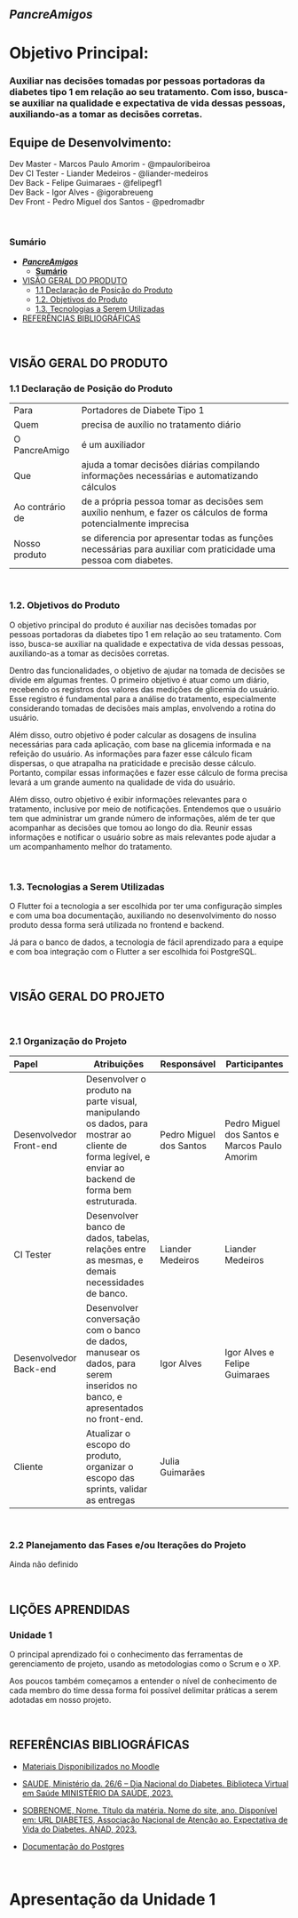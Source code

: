 ## _**PancreAmigos**_


# Objetivo Principal:

### Auxiliar nas decisões tomadas por pessoas portadoras da diabetes tipo 1 em relação ao seu tratamento. Com isso, busca-se auxiliar na qualidade e expectativa de vida dessas pessoas, auxiliando-as a tomar as decisões corretas.



## Equipe de Desenvolvimento:

Dev Master - Marcos Paulo Amorim - @mpauloribeiroa<br>
Dev CI Tester - Liander Medeiros - @liander-medeiros<br>
Dev Back - Felipe Guimaraes - @felipegf1<br>
Dev Back - Igor Alves - @igorabreueng<br>
Dev Front - Pedro Miguel dos Santos - @pedromadbr<br>

<br>

### **Sumário**

- [_**PancreAmigos**_](#PancreAmigos)
  - [**Sumário**](#sumário)
- [VISÃO GERAL DO PRODUTO](#visão-geral-do-produto)
  - [1.1 Declaração de Posição do Produto](#11-declaração-de-posição-do-produto)
  - [1.2. Objetivos do Produto](#12-objetivos-do-produto)
  - [1.3. Tecnologias a Serem Utilizadas](#13-tecnologias-a-serem-utilizadas)
- [REFERÊNCIAS BIBLIOGRÁFICAS](#referências-bibliográficas)

<br>

## VISÃO GERAL DO PRODUTO

### 1.1 Declaração de Posição do Produto

|                  |                                                                                                      |
| :--------------- | --------------------------------------------------------------------------------------------------- |
| Para             | Portadores de Diabete Tipo 1                                                   |
| Quem             | precisa de auxílio no tratamento diário                                        |
| O PancreAmigo    | é um auxiliador                                                                |
| Que              | ajuda a tomar decisões diárias compilando informações necessárias e automatizando cálculos           |
| Ao contrário de  | de a própria pessoa tomar as decisões sem auxílio nenhum, e fazer os cálculos de forma potencialmente imprecisa |
| Nosso produto    | se diferencia por apresentar todas as funções necessárias para auxiliar com praticidade uma pessoa com diabetes. |

<br>

### 1.2. Objetivos do Produto

O objetivo principal do produto é auxiliar nas decisões tomadas por pessoas portadoras da diabetes tipo 1 em relação ao seu tratamento. Com isso, busca-se auxiliar na qualidade e expectativa de vida dessas pessoas, auxiliando-as a tomar as decisões corretas. <br>

Dentro das funcionalidades, o objetivo de ajudar na tomada de decisões se divide em algumas frentes. O primeiro objetivo é atuar como um diário, recebendo os registros dos valores das medições de glicemia do usuário. Esse registro é fundamental para a análise do tratamento, especialmente considerando tomadas de decisões mais amplas, envolvendo a rotina do usuário.<br>

Além disso, outro objetivo é poder calcular as dosagens de insulina necessárias para cada aplicação, com base na glicemia informada e na refeição do usuário. As informações para fazer esse cálculo ficam dispersas, o que atrapalha na praticidade e precisão desse cálculo. Portanto, compilar essas informações e fazer esse cálculo de forma precisa levará a um grande aumento na qualidade de vida do usuário. <br>

Além disso, outro objetivo é exibir informações relevantes para o tratamento, inclusive por meio de notificações. Entendemos que o usuário tem que administrar um grande número de informações, além de ter que acompanhar as decisões que tomou ao longo do dia. Reunir essas informações e notificar o usuário sobre as mais relevantes pode ajudar a um acompanhamento melhor do tratamento.<br>


<br>

### 1.3. Tecnologias a Serem Utilizadas

O Flutter foi a tecnologia a ser escolhida por ter uma configuração simples e com uma boa documentação, auxiliando no desenvolvimento do nosso produto dessa forma será utilizada no frontend e backend.<br>

Já para o banco de dados, a tecnologia de fácil aprendizado para a equipe e com boa integração com o Flutter a ser escolhida foi PostgreSQL.<br>


<br>


## VISÃO GERAL DO PROJETO

<br>

### 2.1 Organização do Projeto

| Papel                        | Atribuições                                                                                                                                          | Responsável              | Participantes                           |
| :--------------------------- | ---------------------------------------------------------------------------------------------------------------------------------------------------- | ------------------------ | --------------------------------------- |
| Desenvolvedor Front-end      | Desenvolver o produto na parte visual, manipulando os dados, para mostrar ao cliente de forma legível, e enviar ao backend de forma bem estruturada. | Pedro Miguel dos Santos              | Pedro Miguel dos Santos e Marcos Paulo Amorim              |
| CI Tester | Desenvolver banco de dados, tabelas, relações entre as mesmas, e demais necessidades de banco.                                                       | Liander Medeiros         | Liander Medeiros                        |
| Desenvolvedor Back-end       | Desenvolver conversação com o banco de dados, manusear os dados, para serem inseridos no banco, e apresentados no front-end.                         | Igor Alves             | Igor Alves e Felipe Guimaraes |
| Cliente                      | Atualizar o escopo do produto, organizar o escopo das sprints, validar as entregas | Julia Guimarães |     

<br>

### 2.2 Planejamento das Fases e/ou Iterações do Projeto

Ainda não definido

<br>

## LIÇÕES APRENDIDAS

### Unidade 1

O principal aprendizado foi o conhecimento das ferramentas de gerenciamento de projeto, usando as metodologias como o Scrum e o XP.<br>

Aos poucos também começamos a entender o nível de conhecimento de cada membro do time dessa forma foi possível delimitar práticas a serem adotadas em nosso projeto.<br>

<br>

## REFERÊNCIAS BIBLIOGRÁFICAS

- [Materiais Disponibilizados no Moodle](https://aprender3.unb.br/login/index.php)
- [SAUDE, Ministério da. 26/6 – Dia Nacional do Diabetes. Biblioteca Virtual em Saúde MINISTÉRIO DA SAÚDE, 2023.](https://bvsms.saude.gov.br/26-6-dia-nacional-do-diabetes-4/#:~:text=Em%202020%2C%20calcula%2Dse%20que,2025%2C%20era%20de%20438%20milh%C3%B5es)

- [SOBRENOME, Nome. Título da matéria. Nome do site, ano. Disponível em: URL DIABETES, Associação Nacional de Atenção ao. Expectativa de Vida do Diabetes. ANAD, 2023.](https://www.anad.org.br/expectativa-da-vida-no-diabetes/)

- [Documentação do Postgres](https://www.postgresql.org/)

<br>

# Apresentação  da Unidade 1

<iframe width="760" height="515" src="" title="Aprensentação de Entrega da Unidade 1, PancreAmigos" frameborder="0" allow="accelerometer; autoplay; clipboard-write; encrypted-media; gyroscope; picture-in-picture" allowfullscreen></iframe>
